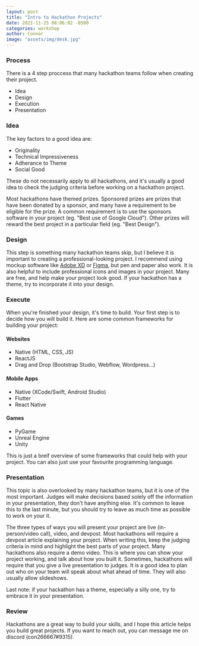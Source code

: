 ```yaml
---
layout: post
title: "Intro to Hackathon Projects"
date: 2021-11-25 08:06:02 -0500
categories: workshop
author: Connor
image: "assets/img/desk.jpg"
---
```


### Process

There is a 4 step proccess that many hackathon teams follow when creating their project.

- Idea
- Design
- Execution
- Presentation

### Idea

The key factors to a good idea are:

- Originality
- Technical Impressiveness
- Adherance to Theme
- Social Good

These do not necessarily apply to all hackathons, and it's usually a good idea to check the judging criteria before working on a hackathon project.

Most hackathons have themed prizes. Sponsored prizes are prizes that have been donated by a sponsor, and many have a requirement to be eligible for the prize. A common requirement is to use the sponsors software in your project (eg. "Best use of Google Cloud"). Other prizes will reward the best project in a particular field (eg. "Best Design").

### Design

This step is something many hackathon teams skip, but I believe it is important to creating a professional-looking project. I recommend using mockup software like [Adobe XD](https://www.adobe.com/ca/products/xd.html) or [Figma](https://www.figma.com), but pen and paper also work. It is also helpful to include professional icons and images in your project. Many are free, and help make your project look good. If your hackathon has a theme, try to incorporate it into your design.

### Execute

When you're finished your design, it's time to build. Your first step is to decide how you will build it. Here are some common frameworks for building your project:

#### Websites

- Native (HTML, CSS, JS)
- ReactJS
- Drag and Drop (Bootstrap Studio, Webflow, Wordpress...)

#### Mobile Apps

- Native (XCode/Swift, Android Studio)
- Flutter
- React Native

#### Games

- PyGame
- Unreal Engine
- Unity

This is just a breif overview of some frameworks that could help with your project. You can also just use your favourite programming language.

### Presentation

This topic is also overlooked by many hackathon teams, but it is one of the most important. Judges will make decisions based solely off the information in your presentation, they don't have anything else. It's common to leave this to the last minute, but you should try to leave as much time as possible to work on your it.

The three types of ways you will present your project are live (in-person/video call), video, and devpost. Most hackathons will require a devpost article explaining your project. When writing this, keep the judging criteria in mind and highlight the best parts of your project. Many hackathons also require a demo video. This is where you can show your project working, and talk about how you built it. Sometimes, hackathons will require that you give a live presentation to judges. It is a good idea to plan out who on your team will speak about what ahead of time. They will also usually allow slideshows.

Last note: if your hackathon has a theme, especially a silly one, try to embrace it in your presentation.

### Review

Hackathons are a great way to build your skills, and I hope this article helps you build great projects. If you want to reach out, you can message me on discord (con266667#9315).
